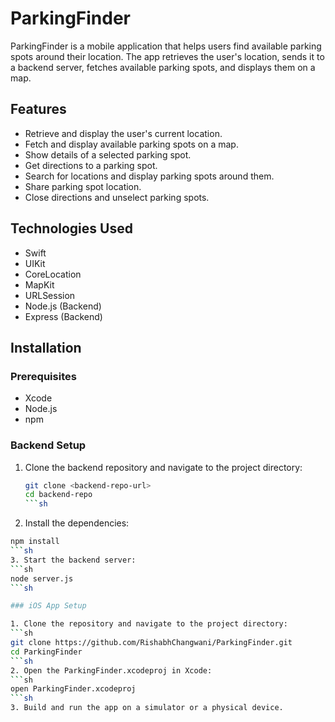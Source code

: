 # ParkingFinder

ParkingFinder is a mobile application that helps users find available parking spots around their location. The app retrieves the user's location, sends it to a backend server, fetches available parking spots, and displays them on a map.

## Features

- Retrieve and display the user's current location.
- Fetch and display available parking spots on a map.
- Show details of a selected parking spot.
- Get directions to a parking spot.
- Search for locations and display parking spots around them.
- Share parking spot location.
- Close directions and unselect parking spots.

## Technologies Used

- Swift
- UIKit
- CoreLocation
- MapKit
- URLSession
- Node.js (Backend)
- Express (Backend)

## Installation

### Prerequisites

- Xcode
- Node.js
- npm

### Backend Setup

1. Clone the backend repository and navigate to the project directory:
   ```sh
   git clone <backend-repo-url>
   cd backend-repo
   ```sh
2. Install the dependencies:
  ```sh
  npm install
  ```sh
3. Start the backend server:
  ```sh
  node server.js
  ```sh

### iOS App Setup

1. Clone the repository and navigate to the project directory:
  ```sh
  git clone https://github.com/RishabhChangwani/ParkingFinder.git
  cd ParkingFinder
  ```sh
2. Open the ParkingFinder.xcodeproj in Xcode:
  ```sh
  open ParkingFinder.xcodeproj
  ```sh
3. Build and run the app on a simulator or a physical device.

